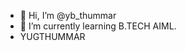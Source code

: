 - 👋 Hi, I’m @yb_thummar
- 🌱 I’m currently learning B.TECH AIML.
- YUGTHUMMAR
<!---
ybthummar/ybthummar is a ✨ special ✨ repository because its `README.md` (this file) appears on your GitHub profile.
You can click the Preview link to take a look at your changes.
--->
